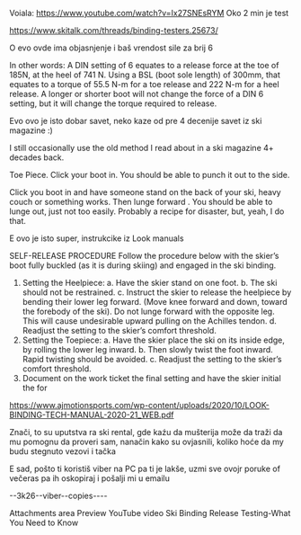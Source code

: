 
Voiala:
https://www.youtube.com/watch?v=Ix27SNEsRYM
Oko 2 min je test

https://www.skitalk.com/threads/binding-testers.25673/

O evo ovde ima objasnjenje i baš vrendost sile za brij 6

In other words: A DIN setting of 6 equates to a release force at the toe of 185N, at the heel of 741 N. Using a BSL (boot sole length) of 300mm, that equates to a torque of 55.5 N-m for a toe release and 222 N-m for a heel release. A longer or shorter boot will not change the force of a DIN 6 setting, but it will change the torque required to release.

Evo ovo je isto dobar savet, neko kaze od pre 4 decenije savet iz ski magazine :)

I still occasionally use the old method I read about in a ski magazine 4+ decades back.

Toe Piece. Click your boot in. You should be able to punch it out to the side.

Click you boot in and have someone stand on the back of your ski, heavy couch or something works. Then lunge forward . You should be able to lunge out, just not too easily. Probably a recipe for disaster, but, yeah, I do that.

E ovo je isto super, instrukcike iz Look manuals

SELF-RELEASE PROCEDURE
Follow the procedure below with the skier’s boot fully buckled (as it is during skiing) and engaged in the ski binding.
1. Setting the Heelpiece:
a. Have the skier stand on one foot.
b. The ski should not be restrained.
c. Instruct the skier to release the heelpiece by bending their
lower leg forward. (Move knee forward and down, toward the forebody of the ski). Do not lunge forward with the opposite leg. This will cause undesirable upward pulling on the Achilles tendon.
d. Readjust the setting to the skier’s comfort threshold.
2. Setting the Toepiece:
a. Have the skier place the ski on its inside edge, by rolling the lower leg inward.
b. Then slowly twist the foot inward. Rapid twisting should be avoided.
c. Readjust the setting to the skier’s comfort threshold.
3. Document on the work ticket the final setting and have the skier
initial the for

https://www.ajmotionsports.com/wp-content/uploads/2020/10/LOOK-BINDING-TECH-MANUAL-2020-21_WEB.pdf

Znači, to su uputstva ra ski rental, gde kaźu da mušterija može da traži da mu pomognu da proveri sam, nanačin kako su ovjasnili, koliko hoće da my budu stegnuto vezovi i tačka

E sad, pošto ti koristiš viber na PC pa ti je lakše, uzmi sve ovojr poruke of večeras pa ih oskopiraj i pošalji mi u emailu

--3k26--viber--copies----

Attachments area
Preview YouTube video Ski Binding Release Testing-What You Need to Know
